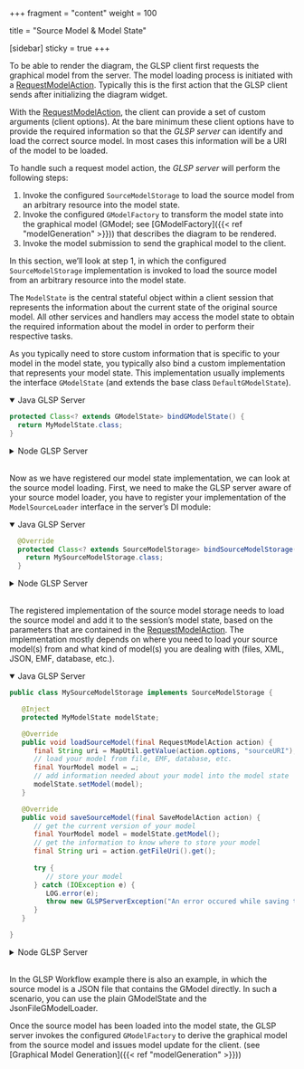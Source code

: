 +++
fragment = "content"
weight = 100

title = "Source Model & Model State"

[sidebar]
  sticky = true
+++

To be able to render the diagram, the GLSP client first requests the graphical model from the server.
The model loading process is initiated with a [RequestModelAction](https://github.com/eclipse-glsp/glsp/blob/master/PROTOCOL.md#241-requestmodelaction).
Typically this is the first action that the GLSP client sends after initializing the diagram widget.

With the [RequestModelAction](https://github.com/eclipse-glsp/glsp/blob/master/PROTOCOL.md#241-requestmodelaction), the client can provide a set of custom arguments (client options).
At the bare minimum these client options have to provide the required information so that the _GLSP server_ can identify and load the correct source model.
In most cases this information will be a URI of the model to be loaded.

To handle such a request model action, the _GLSP server_ will perform the following steps:

1. Invoke the configured `SourceModelStorage` to load the source model from an arbitrary resource into the model state.
2. Invoke the configured `GModelFactory` to transform the model state into the graphical model (GModel; see [GModelFactory]({{< ref "modelGeneration" >}})) that describes the diagram to be rendered.
3. Invoke the model submission to send the graphical model to the client.

In this section, we’ll look at step 1, in which the configured `SourceModelStorage` implementation is invoked to load the source model from an arbitrary resource into the model state.

The `ModelState` is the central stateful object within a client session that represents the information about the current state of the original source model.
All other services and handlers may access the model state to obtain the required information about the model in order to perform their respective tasks.

As you typically need to store custom information that is specific to your model in the model state, you typically also bind a custom implementation that represents your model state.
This implementation usually implements the interface `GModelState` (and extends the base class `DefaultGModelState`).

<details open><summary>Java GLSP Server</summary>

```java
protected Class<? extends GModelState> bindGModelState() {
  return MyModelState.class;
}
```

</details>

<details><summary>Node GLSP Server</summary>

```ts
protected configure(bind: interfaces.Bind, unbind: interfaces.Unbind,
isBound: interfaces.IsBound, rebind: interfaces.Rebind): void {
    super.configure(bind, unbind, isBound, rebind);
    bind(MyModelState).toSelf().inSingletonScope();
    bind(ModelState).toService(MyModelState);
}
```

</details>
</br>

Now as we have registered our model state implementation, we can look at the source model loading.
First, we need to make the GLSP server aware of your source model loader, you have to register your implementation of the `ModelSourceLoader` interface in the server’s DI module:

<details open><summary>Java GLSP Server</summary>

```java
  @Override
  protected Class<? extends SourceModelStorage> bindSourceModelStorage() {
    return MySourceModelStorage.class;
  }
```

</details>

<details><summary>Node GLSP Server</summary>

```ts
  protected configure(bind: interfaces.Bind, unbind: interfaces.Unbind,
   isBound: interfaces.IsBound, rebind: interfaces.Rebind): void {
      super.configure(bind, unbind, isBound, rebind);
      bind(SourceModelStorage).to(MySourceModelStorage);
  }
```

</details>
</br>

The registered implementation of the source model storage needs to load the source model and add it to the session’s model state, based on the parameters that are contained in the [RequestModelAction](https://github.com/eclipse-glsp/glsp/blob/master/PROTOCOL.md#241-requestmodelaction).
The implementation mostly depends on where you need to load your source model(s) from and what kind of model(s) you are dealing with (files, XML, JSON, EMF, database, etc.).

<details open><summary>Java GLSP Server</summary>

```java
public class MySourceModelStorage implements SourceModelStorage {

   @Inject
   protected MyModelState modelState;

   @Override
   public void loadSourceModel(final RequestModelAction action) {
      final String uri = MapUtil.getValue(action.options, "sourceURI");
      // load your model from file, EMF, database, etc.
      final YourModel model = …;
      // add information needed about your model into the model state
      modelState.setModel(model);
   }

   @Override
   public void saveSourceModel(final SaveModelAction action) {
      // get the current version of your model
      final YourModel model = modelState.getModel();
      // get the information to know where to store your model
      final String uri = action.getFileUri().get();
      
      try {
         // store your model
      } catch (IOException e) {
         LOG.error(e);
         throw new GLSPServerException("An error occured while saving the model.", e);
      }
   }

}
```

</details>

<details opn><summary>Node GLSP Server</summary>

```ts
@injectable()
export class MySourceModelStorage implements SourceModelStorage {

    @inject(MyModelState)
    protected modelState: MyModelState;

    loadSourceModel(action: RequestModelAction): MaybePromise<void> {
      const uri = action.options!["sourceURI"];
      // load your model from file, EMF, database, etc.
      const model = …;
      // add information needed about your model into the model state
      this.modelState.model=model;
    }

   saveSourceModel(action: SaveModelAction): MaybePromise<void> {
      // get the current version of your model
      const model = this.modelState.model;
      // get the information to know where to store your model
      const uri = this.modelState.sourceUri;
      
      try {
         // store your model
      } catch (error) {
         throw new GLSPServerError(`Could not load model from file: ${this.modelState.sourceUri}`, error);
      }
   }
}
```

</details>
</br>

In the GLSP Workflow example there is also an example, in which the source model is a JSON file that contains the GModel directly.
In such a scenario, you can use the plain GModelState and the JsonFileGModelLoader.

Once the source model has been loaded into the model state, the GLSP server invokes the configured `GModelFactory` to derive the graphical model from the source model and issues model update for the client. (see [Graphical Model Generation]({{< ref "modelGeneration" >}}))
